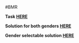 #BMR

**Task [HERE](task.md)**

**Solution for both genders [HERE](bmr.py)**

**Gender selectable solution [HERE](bmr_sex.py)**
